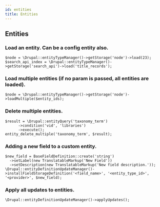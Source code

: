 ```yaml
---
id: entities
title: Entities
---
```


## Entities
### Load an entity. Can be a config entity also.
```
$node = \Drupal::entityTypeManager()->getStorage('node')->load(23);
$search_api_index = \Drupal::entityTypeManager()->getStorage('search_api')->load('title_records');
```

### Load multiple entities (if no param is passed, all entities are loaded).
```
$node = \Drupal::entityTypeManager()->getStorage('node')->loadMultiple($entity_ids);
```

### Delete multiple entities.
```
$result = \Drupal::entityQuery('taxonomy_term')
      ->condition('vid', 'libraries')
      ->execute();
entity_delete_multiple('taxonomy_term', $result);
```

### Adding a new field to a custom entity.
```
$new_field = BaseFieldDefinition::create('string')
  ->setLabel(new TranslatableMarkup('New Field'))
  ->setDescription(new TranslatableMarkup('New field description.'));
\Drupal::entityDefinitionUpdateManager()->installFieldStorageDefinition('<field_name>', '<entity_type_id>', '<provider>', $new_field);
```

### Apply all updates to entities.
```
\Drupal::entityDefinitionUpdateManager()->applyUpdates();
```